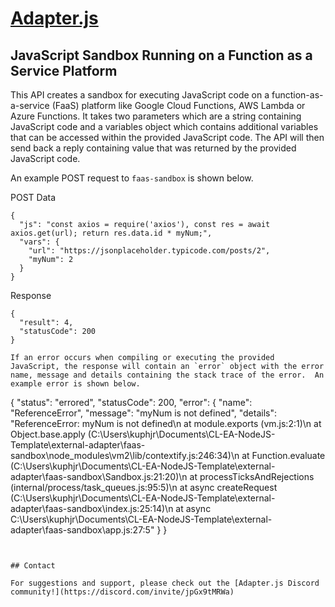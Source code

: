 # [Adapter.js](https://adapterjs.link/)

## JavaScript Sandbox Running on a Function as a Service Platform

This API creates a sandbox for executing JavaScript code on a function-as-a-service (FaaS) platform like Google Cloud Functions, AWS Lambda or Azure Functions.  It takes two parameters which are a string containing JavaScript code and a variables object which contains additional variables that can be accessed within the provided JavaScript code.  The API will then send back a reply containing value that was returned by the provided JavaScript code.

An example POST request to `faas-sandbox` is shown below.

POST Data
```
{
  "js": "const axios = require('axios'), const res = await axios.get(url); return res.data.id * myNum;",
  "vars": {
    "url": "https://jsonplaceholder.typicode.com/posts/2",
    "myNum": 2
  }
}
```
Response
```
{
  "result": 4,
  "statusCode": 200
}

If an error occurs when compiling or executing the provided JavaScript, the response will contain an `error` object with the error name, message and details containing the stack trace of the error.  An example error is shown below.
```
{
    "status": "errored",
    "statusCode": 200,
    "error": {
        "name": "ReferenceError",
        "message": "myNum is not defined",
        "details": "ReferenceError: myNum is not defined\n
        at module.exports (vm.js:2:1)\n
        at Object.base.apply (C:\\Users\\kuphjr\\Documents\\CL-EA-NodeJS-Template\\external-adapter\\faas-sandbox\\node_modules\\vm2\\lib/contextify.js:246:34)\n
        at Function.evaluate (C:\\Users\\kuphjr\\Documents\\CL-EA-NodeJS-Template\\external-adapter\\faas-sandbox\\Sandbox.js:21:20)\n
        at processTicksAndRejections (internal/process/task_queues.js:95:5)\n
        at async createRequest (C:\\Users\\kuphjr\\Documents\\CL-EA-NodeJS-Template\\external-adapter\\faas-sandbox\\index.js:25:14)\n
        at async C:\\Users\\kuphjr\\Documents\\CL-EA-NodeJS-Template\\external-adapter\\faas-sandbox\\app.js:27:5"
    }
}
```


## Contact

For suggestions and support, please check out the [Adapter.js Discord community!](https://discord.com/invite/jpGx9tMRWa)
